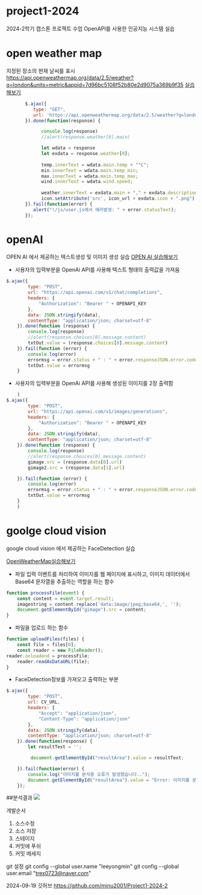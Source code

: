 # project1-2024
2024-2학기 캡스톤 프로젝트 수업
OpenAPI를 사용한 인공지능 시스템 실습
# open weather map

지정된 장소의 현재 날씨를 표시
https://api.openweathermap.org/data/2.5/weather?q=london&units=metric&appid=7d96bc5108f52b80e2d9075a369b9f35
[실습해보기](https://api.openweathermap.org/data/2.5/weather?q=london&units=metric&appid=7d96bc5108f52b80e2d9075a369b9f35)
```javascript
       $.ajax({
          type: "GET",
          url: 'https://api.openweathermap.org/data/2.5/weather?q=london&units=metric&appid=7d96bc5108f52b80e2d9075a369b9f35',
       }).done(function(response) {

             console.log(response)
             //alert(response.weather[0].main)

             let wdata = response
             let exdata = response.weather[0];
         
             temp.innerText = wdata.main.temp + "°C";
             min.innerText = wdata.main.temp_min;
             max.innerText = wdata.main.temp_max;
             wind.innerText = wdata.wind.speed;
         
             weather.innerText = exdata.main + "," + exdata.description;
             icon.setAttribute('src', icon_url + exdata.icon + ".png");
       }).fail(function(error) {
          alert("!/js/user.js에서 에러발생: " + error.statusText);
       });
```
# openAI
 OPEN AI 에서 제공하는 텍스트생성 및 이미지 생성 실습
[OPEN AI 실습해보기](https://platform.openai.com/docs/overview)<br>
- 사용자의 입력부분을 OpenAi API를 사용해 텍스트 형태의 출력값을 가져옴
```javascript
$.ajax({
        type: "POST",
        url: "https://api.openai.com/v1/chat/completions",
        headers: {
            "Authorization": "Bearer " + OPENAPI_KEY
        },
        data: JSON.stringify(data),
        contentType: "application/json; charset=utf-8"
    }).done(function (response) {
        console.log(response)
        //alert(response.choices[0].message.content)
        txtOut.value = (response.choices[0].message.content)
    }).fail(function (error) {
        console.log(error)
        errormsg = error.status + " : " + error.responseJSON.error.code + " - " + error.responseJSON.error.message
        txtOut.value = errormsg
    }
```
- 사용자의 입력부분을 OpenAi API를 사용해 생성된 이미지를 2장 출력함
```javascript
    )
$.ajax({
        type: "POST",
        url: "https://api.openai.com/v1/images/generations",
        headers: {
            "Authorization": "Bearer " + OPENAPI_KEY
        },
        data: JSON.stringify(data),
        contentType: "application/json; charset=utf-8"
    }).done(function (response) {
        console.log(response)
        //alert(response.choices[0].message.content)
        gimage.src = (response.data[0].url)
        gimage2.src = (response.data[1].url)

    }).fail(function (error) {
        console.log(error)
        errormsg = error.status + " : " + error.responseJSON.error.code + " - " + error.responseJSON.error.message
        txtOut.value = errormsg
    }
    )
```
# goolge cloud vision

google cloud vision 에서 제공하는 FaceDetection 실습

[OpenWeatherMap실습해보기]("https://cloud.google.com/vision?hl=ko")
- 파일 입력 이벤트를 처리하여 이미지를 웹 페이지에 표시하고, 이미지 데이터에서 Base64 문자열을 추출하는 역할을 하는 함수
```js
function processFile(event) {
    const content = event.target.result;
    imagestring = content.replace('data:image/jpeg;base64,', ''); 
    document.getElementById("gimage").src = content; 
}
```
- 파일을 업로드 하는 함수
```js
function uploadFiles(files) {
    const file = files[0];
    const reader = new FileReader();
reader.onloadend = processFile;
    reader.readAsDataURL(file); 
}
```
- FaceDetection정보를 가져오고 출력하는 부분
```javascript
$.ajax({
        type: "POST",
        url: CV_URL,
        headers: {
            "Accept": "application/json",
            "Content-Type": "application/json"
        },
        data: JSON.stringify(data), 
        contentType: "application/json; charset=utf-8"
    }).done(function(response) {
        let resultText = ''; 

         document.getElementById("resultArea").value = resultText;

    }).fail(function(error) {
        console.log("이미지를 분석중 오류가 발생했습니다..");
        document.getElementById("resultArea").value = "Error: 이미지를 분석할 수 없습니다.";
    });

```
##분석결과
<a href='https://ifh.cc/v-zwjcr5' target='_blank'><img src='https://ifh.cc/g/zwjcr5.jpg' border='0'></a>

개발순서
1. 소스수정
2. 소스 저장
3. 스테이지
4. 커밋애 푸쉬
5. 커밋 메세지

git 설정
git config --global user.name "leeyongmin"
git config --global user.email "trex0723@naver.com"

2024-09-19 깃허브 
https://github.com/minu2001/Project1-2024-2